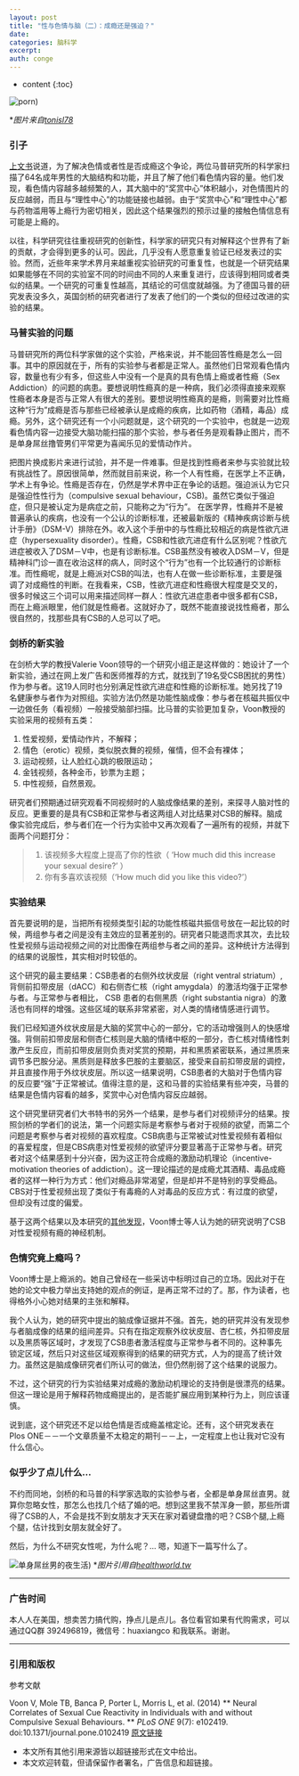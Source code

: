 ```yaml
---
layout: post
title: "性与色情与脑（二）：成瘾还是强迫？"
date:
categories: 脑科学
excerpt:
auth: conge
---
```

* content
{:toc}

![porn](/assets/images/脑科学/118382-43b49e484b854545.png))

**图片来自[tonisl78](http://tonisl78.deviantart.com/)*

### 引子

[上文书](http://www.jianshu.com/p/d7dafd67cf71)说道，为了解决色情或者性是否成瘾这个争论，两位马普研究所的科学家扫描了64名成年男性的大脑结构和功能，并且了解了他们看色情内容的量。他们发现，看色情内容越多越频繁的人，其大脑中的“奖赏中心”体积越小，对色情图片的反应越弱，而且与“理性中心”的功能链接也越弱。由于“奖赏中心”和“理性中心”都与药物滥用等上瘾行为密切相关，因此这个结果强烈的预示过量的接触色情信息有可能是上瘾的。

以往，科学研究往往重视研究的创新性，科学家的研究只有对解释这个世界有了新的贡献，才会得到更多的认可。因此，几乎没有人愿意重复验证已经发表过的实验。然而，近些年来学术界月来越重视实验研究的可重复性，也就是一个研究结果如果能够在不同的实验室不同的时间由不同的人来重复进行，应该得到相同或者类似的结果。一个研究的可重复性越高，其结论的可信度就越强。为了德国马普的研究发表没多久，英国剑桥的研究者进行了发表了他们的一个类似的但经过改进的实验的结果。

### 马普实验的问题

马普研究所的两位科学家做的这个实验，严格来说，并不能回答性瘾是怎么一回事。其中的原因就在于，所有的实验参与者都是正常人。虽然他们日常观看色情内容，数量也有少有多，但这些人中没有一个是真的具有色情上瘾或者性瘾（Sex Addiction）的问题的病患。要想说明性瘾真的是一种病，我们必须得直接来观察性瘾者本身是否与正常人有很大的差别。要想说明性瘾真的是瘾，则需要对比性瘾这种“行为”成瘾是否与那些已经被承认是成瘾的疾病，比如药物（酒精，毒品）成瘾。另外，这个研究还有一个小问题就是，这个研究的一个实验中，也就是一边观看色情内容一边接受大脑功能扫描的那个实验，参与者任务是观看静止图片，而不是单身屌丝撸管男们平常更为喜闻乐见的爱情动作片。

把图片换成影片来进行试验，并不是一件难事。但是找到性瘾者来参与实验就比较有挑战性了。原因很简单，然而就目前来说，称一个人有性瘾，在医学上不正确，学术上有争论。性瘾是否存在，仍然是学术界中正在争论的话题。强迫派认为它只是强迫性性行为（compulsive sexual behaviour，CSB)。虽然它类似于强迫症，但只是被认定为是病症之前，只能称之为“行为”。 在医学界，性瘾并不是被普遍承认的疾病，也没有一个公认的诊断标准，还被最新版的《精神疾病诊断与统计手册》（DSM-V）排除在外。收入这个手册中的与性瘾比较相近的病是性欲亢进症（hypersexuality disorder）。性瘾，CSB和性欲亢进症有什么区别呢？性欲亢进症被收入了DSM－V中，也是有诊断标准。CSB虽然没有被收入DSM－V，但是精神科门诊一直在收治这样的病人，同时这个“行为”也有一个比较通行的诊断标准。而性瘾呢，就是上瘾派对CSB的叫法，也有人在做一些诊断标准，主要是强调了对成瘾性的判断。在我看来，CSB，性欲亢进症和性瘾很大程度是交叉的，很多时候这三个词可以用来描述同样一群人：性欲亢进症患者中很多都有CSB，而在上瘾派眼里，他们就是性瘾者。这就好办了，既然不能直接说找性瘾者，那么很自然的，找那些具有CSB的人总可以了吧。

### 剑桥的新实验

在剑桥大学的教授Valerie Voon领导的一个研究小组正是这样做的：她设计了一个新实验，通过在网上发广告和医师推荐的方式，就找到了19名受CSB困扰的男性）作为参与者。这19人同时也分别满足性欲亢进症和性瘾的诊断标准。她另找了19名健康参与者作为对照组。实验方法仍然是功能性脑成像：参与者在核磁共振仪中一边做任务（看视频）一般接受脑部扫描。比马普的实验更加复杂，Voon教授的实验采用的视频有五类：
1. 性爱视频，爱情动作片，不解释；
2. 情色（erotic）视频，类似脱衣舞的视频，催情，但不会有裸体；
3. 运动视频，让人脸红心跳的极限运动；
4. 金钱视频，各种金币，钞票为主题；
5. 中性视频，自然景观。

研究者们预期通过研究观看不同视频时的人脑成像结果的差别，来探寻人脑对性的反应。更重要的是具有CSB和正常参与者这两组人对比结果对CSB的解释。脑成像实验完成后，参与者们在一个行为实验中又再次观看了一遍所有的视频，并就下面两个问题打分：

> 1. 该视频多大程度上提高了你的性欲（ ‘How much did this increase your sexual desire?’ ）
> 2. 你有多喜欢该视频（‘How much did you like this video?’）

### 实验结果

首先要说明的是，当把所有视频类型引起的功能性核磁共振信号放在一起比较的时候，两组参与者之间是没有主效应的显著差别的。研究者只能退而求其次，去比较性爱视频与运动视频之间的对比图像在两组参与者之间的差异。这种统计方法得到的结果的说服性，其实相对时较低的。

这个研究的最主要结果：CSB患者的右侧外纹状皮层（right ventral striatum）,背侧前扣带皮层（dACC）和右侧杏仁核（right amygdala）的激活均强于正常参与者。与正常参与者相比， CSB 患者的右侧黑质（right substantia nigra）的激活也有同样的增强。这些区域的联系非常紧密，对人类的情绪情感进行调节。

我们已经知道外纹状皮层是大脑的奖赏中心的一部分，它的活动增强则人的快感增强。背侧前扣带皮层和侧杏仁核则是大脑的情绪中枢的一部分，杏仁核对情绪性刺激产生反应，而前扣带皮层则负责对奖赏的预期，并和黑质紧密联系，通过黑质来调节多巴胺分泌。黑质则是释放多巴胺的主要脑区，接受来自前扣带皮层的调控，并且直接作用于外纹状皮层。所以这一结果说明，CSB患者的大脑对于色情内容的反应要“强”于正常被试。值得注意的是，这和马普的实验结果有些冲突，马普的结果是色情内容看的越多，奖赏中心对色情内容反应越弱。

这个研究里研究者们大书特书的另外一个结果，是参与者们对视频评分的结果。按照剑桥的学者们的说法，第一个问题实际是考察参与者对于视频的欲望，而第二个问题是考察参与者对视频的喜欢程度。CSB病患与正常被试对性爱视频有着相似的喜爱程度，但是CBS病患对性爱视频的欲望评分要显著高于正常参与者。研究者对这个结果感到十分兴奋，因为这正符合成瘾的激励动机理论（incentive-motivation theories of addiction）。这一理论描述的是成瘾尤其酒精、毒品成瘾者的这样一种行为方式：他们对瘾品非常渴望，但是却并不是特别的享受瘾品。CBS对于性爱视频出现了类似于有毒瘾的人对毒品的反应方式：有过度的欲望，但却没有过度的偏爱。

基于这两个结果以及本研究的[其他发现](http://www.plosone.org/article/info%3Adoi%2F10.1371%2Fjournal.pone.0102419)，Voon博士等人认为她的研究说明了CSB对性爱视频有瘾的神经机制。

### 色情究竟上瘾吗？

Voon博士是上瘾派的。她自己曾经在一些采访中标明过自己的立场。因此对于在她的论文中极力举出支持她的观点的例证，是再正常不过的了。那，作为读者，也得格外小心她对结果的主张和解释。

我个人认为，她的研究中提出的脑成像证据并不强。首先，她的研究并没有发现参与者脑成像的结果的组间差异。只有在指定观察外纹状皮层、杏仁核，外扣带皮层以及黑质等区域时，才发现了CSB患者激活程度与正常参与者不同的。这种事先锁定区域，然后只对这些区域观察得到的结果的研究方式，人为的提高了统计效力。虽然这是脑成像研究者们所认可的做法，但仍然削弱了这个结果的说服力。

不过，这个研究的行为实验结果对成瘾的激励动机理论的支持倒是很漂亮的结果。但这一理论是用于解释药物成瘾提出的，是否能扩展应用到某种行为上，则应该谨慎。

说到底，这个研究还不足以给色情是否成瘾盖棺定论。还有，这个研究发表在Plos ONE－－一个文章质量不太稳定的期刊－－上，一定程度上也让我对它没有什么信心。

### 似乎少了点儿什么...

不约而同地，剑桥的和马普的科学家选取的实验参与者，全都是单身屌丝直男。就算你忽略女性，那怎么也找几个结了婚的吧。想到这里我不禁浑身一颤，那些所谓得了CSB的人，不会是找不到女朋友才天天在家对着键盘撸的吧？CSB个腿,上瘾个腿，估计找到女朋友就全好了。

然后，为什么不研究女性呢，为什么呢？... 嗯，知道下一篇写什么了。

![单身屌丝男的夜生活](/assets/images/脑科学/118382-4cdb8f6ecd26ee5a.jpg))
**图片引用自[healthworld.tw](http://healthworld.tw/2014/07/15/8984-%E7%A0%94%E7%A9%B6%E9%A1%AF%E7%A4%BA%E6%80%A7%E6%84%9B%E6%88%90%E7%99%AE-%E5%83%8F%E5%97%91%E8%97%A5%E4%B8%80%E6%A8%A3high)*

----

### 广告时间

本人人在美国，想卖苦力搞代购，挣点儿是点儿。各位看官如果有代购需求，可以通过QQ群 392496819，微信号：huaxiangco 和我联系。谢谢。

----

### 引用和版权

 参考文献

Voon V, Mole TB, Banca P, Porter L, Morris L, et al. (2014) ** Neural Correlates of Sexual Cue Reactivity in Individuals with and without Compulsive Sexual Behaviours. ** *PLoS ONE* 9(7): e102419. doi:10.1371/journal.pone.0102419 [原文链接](http://www.plosone.org/article/info%3Adoi%2F10.1371%2Fjournal.pone.0102419)

* 本文所有其他引用来源皆以超链接形式在文中给出。
* 本文欢迎转载，但请保留作者署名，广告信息和超链接。

